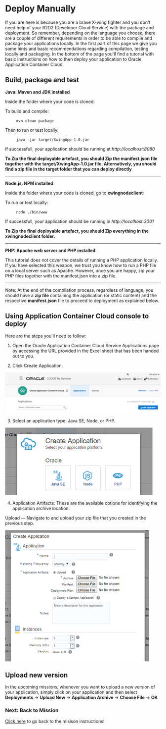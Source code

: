 # Deploy Manually #

If you are here is because you are a brave X-wing fighter and you don't need help of your R2D2 (Developer Cloud Service) with the package and deployment.
So remember, depending on the language you choose, there are a couple of different requirements in order to be able to compile and package your applications locally. In the first part of this page we give you some hints and basic recommendations regarding compilation, testing locally and packaging. In the bottom of the page you'll find a tutorial with basic instructions on how to then deploy your application to Oracle Application Container Cloud.

## Build, package and test ##

  **Java: Maven and JDK installed**
  
  Inside the folder where your code is cloned:
  
  To build and compile:
        
         mvn clean package
  
  Then to run or test locally:
  
         java -jar target/XwingApp-1.0.jar
         
  If successfull, your application should be running at *http://localhost:8080*
    
 **To Zip the final deployable artefact, you should Zip the manifest.json file together with the target/XwingApp-1.0.jar file. Alternatively, you should find a zip file in the target folder that you can deploy directly**
   
   
   -----------------------------------------------------------------------------------------------------------------
 
  **Node.js: NPM installed**
    
  Inside the folder where your code is cloned, go to **xwingnodeclient**:

  To run or test locally:
    
         node ./bin/www
         
  If successfull, your application should be running in *http://localhost:3001*
    
  **To Zip the final deployable artefact, you should Zip everything in the xwingnodeclient folder.**
  
  -----------------------------------------------------------------------------------------------------------------

  **PHP: Apache web server and PHP installed**
  
  This tutorial does not cover the details of running a PHP application locally. If you have selected this weapon, we trust you know how to run a PHP file on a local server such as Apache. However, once you are happy, zip your PHP files together with the manifest.json into a zip file.
  
  -----------------------------------------------------------------------------------------------------------------

Note: At the end of the compilation process, regardless of language,  you should have a **zip file** containing the application (or static content) and the respective **manifest.json** file to proceed to deployment as explained below.

## Using Application Container Cloud console to deploy ##

Here are the steps you'll need to follow:

1) Open the Oracle Application Container Cloud Service Applications page by accessing the URL provided in the Excel sheet that has been handed out to you.

2) Click Create Application.

![alt text](createappaccs01.PNG)

3) Select an application type: Java SE, Node, or PHP.

![alt text](createappaccs02.PNG)

4) Application Artifacts: These are the available options for identifying the application archive location:

Upload — Navigate to and upload your zip file that you created in the previous step.

![alt text](createappaccs03.PNG)

## Upload new version ##

In the upcoming missions, whenever you want to upload a new version of your application, simply click on your application and then select **Deployments** -> **Upload New** -> **Application Archive** -> **Choose File** -> **OK**

### Next: Back to Mission ###

[Click here](../missions/deploy.md) to go back to the misison instructions!


